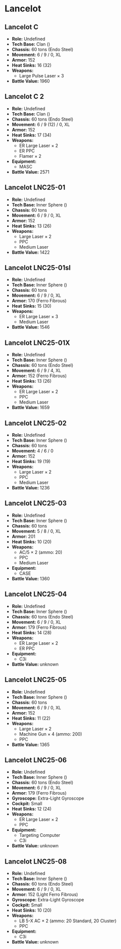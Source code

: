 # Lancelot
## Lancelot C
- **Role:** Undefined
- **Tech Base:** Clan ()
- **Chassis:** 60 tons (Endo Steel)
- **Movement:** 6 / 9 / 0, XL
- **Armor:** 152
- **Heat Sinks:** 16 (32)
- **Weapons:**
  - Large Pulse Laser × 3
- **Battle Value:** 1960

## Lancelot C 2
- **Role:** Undefined
- **Tech Base:** Clan ()
- **Chassis:** 60 tons (Endo Steel)
- **Movement:** 6 / 9 (12) / 0, XL
- **Armor:** 152
- **Heat Sinks:** 17 (34)
- **Weapons:**
  - ER Large Laser × 2
  - ER PPC
  - Flamer × 2
- **Equipment:**
  - MASC
- **Battle Value:** 2571

## Lancelot LNC25-01
- **Role:** Undefined
- **Tech Base:** Inner Sphere ()
- **Chassis:** 60 tons
- **Movement:** 6 / 9 / 0, XL
- **Armor:** 152
- **Heat Sinks:** 13 (26)
- **Weapons:**
  - Large Laser × 2
  - PPC
  - Medium Laser
- **Battle Value:** 1422

## Lancelot LNC25-01sl
- **Role:** Undefined
- **Tech Base:** Inner Sphere ()
- **Chassis:** 60 tons
- **Movement:** 6 / 9 / 0, XL
- **Armor:** 170 (Ferro Fibrous)
- **Heat Sinks:** 15 (30)
- **Weapons:**
  - ER Large Laser × 3
  - Medium Laser
- **Battle Value:** 1546

## Lancelot LNC25-01X
- **Role:** Undefined
- **Tech Base:** Inner Sphere ()
- **Chassis:** 60 tons (Endo Steel)
- **Movement:** 6 / 9 / 4, XL
- **Armor:** 152 (Ferro Fibrous)
- **Heat Sinks:** 13 (26)
- **Weapons:**
  - ER Large Laser × 2
  - PPC
  - Medium Laser
- **Battle Value:** 1659

## Lancelot LNC25-02
- **Role:** Undefined
- **Tech Base:** Inner Sphere ()
- **Chassis:** 60 tons
- **Movement:** 4 / 6 / 0
- **Armor:** 152
- **Heat Sinks:** 19 (19)
- **Weapons:**
  - Large Laser × 2
  - PPC
  - Medium Laser
- **Battle Value:** 1236

## Lancelot LNC25-03
- **Role:** Undefined
- **Tech Base:** Inner Sphere ()
- **Chassis:** 60 tons
- **Movement:** 5 / 8 / 0, XL
- **Armor:** 201
- **Heat Sinks:** 10 (20)
- **Weapons:**
  - AC/5 × 2 (ammo: 20)
  - PPC
  - Medium Laser
- **Equipment:**
  - CASE
- **Battle Value:** 1360

## Lancelot LNC25-04
- **Role:** Undefined
- **Tech Base:** Inner Sphere ()
- **Chassis:** 60 tons (Endo Steel)
- **Movement:** 6 / 9 / 0, XL
- **Armor:** 179 (Ferro Fibrous)
- **Heat Sinks:** 14 (28)
- **Weapons:**
  - ER Large Laser × 2
  - ER PPC
- **Equipment:**
  - C3i
- **Battle Value:** unknown

## Lancelot LNC25-05
- **Role:** Undefined
- **Tech Base:** Inner Sphere ()
- **Chassis:** 60 tons
- **Movement:** 6 / 9 / 0, XL
- **Armor:** 152
- **Heat Sinks:** 11 (22)
- **Weapons:**
  - Large Laser × 2
  - Machine Gun × 4 (ammo: 200)
  - PPC
- **Battle Value:** 1365

## Lancelot LNC25-06
- **Role:** Undefined
- **Tech Base:** Inner Sphere ()
- **Chassis:** 60 tons (Endo Steel)
- **Movement:** 6 / 9 / 0, XL
- **Armor:** 179 (Ferro Fibrous)
- **Gyroscope:** Extra-Light Gyroscope
- **Cockpit:** Small
- **Heat Sinks:** 12 (24)
- **Weapons:**
  - ER Large Laser × 2
  - PPC
- **Equipment:**
  - Targeting Computer
  - C3i
- **Battle Value:** unknown

## Lancelot LNC25-08
- **Role:** Undefined
- **Tech Base:** Inner Sphere ()
- **Chassis:** 60 tons (Endo Steel)
- **Movement:** 6 / 9 / 0, XL
- **Armor:** 152 (Light Ferro Fibrous)
- **Gyroscope:** Extra-Light Gyroscope
- **Cockpit:** Small
- **Heat Sinks:** 10 (20)
- **Weapons:**
  - LB 5-X AC × 2 (ammo: 20 Standard, 20 Cluster)
  - PPC
- **Equipment:**
  - C3i
- **Battle Value:** unknown

